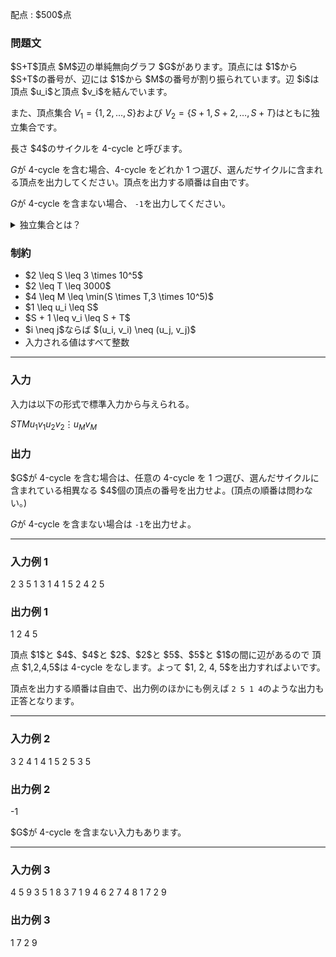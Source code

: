 
<div>

<span>

<span>

<p>
配点 : $500$点
</p>

<div>

<section>

### **問題文**

<p>
$S+T$頂点 $M$辺の単純無向グラフ $G$があります。頂点には $1$から $S+T$の番号が、辺には $1$から $M$の番号が割り振られています。辺 $i$は頂点 $u_i$と頂点 $v_i$を結んでいます。

また、頂点集合 $V_1 = \lbrace 1, 2,\dots, S\rbrace$および $V_2 = \lbrace S+1, S+2, \dots, S+T \rbrace$はともに独立集合です。
</p>

<p>
長さ $4$のサイクルを 4-cycle と呼びます。

$G$が 4-cycle を含む場合、4-cycle をどれか 1 つ選び、選んだサイクルに含まれる頂点を出力してください。頂点を出力する順番は自由です。

$G$が 4-cycle を含まない場合、 `-1`を出力してください。
</p>

<details>

<summary>
独立集合とは？
</summary>
グラフ $G$の独立集合とは、$G$に含まれるいくつかの頂点からなる集合 $V'$であって、$V'$に含まれる任意の $2$つの頂点の間に辺がないものを言います。


</details>

</section>

</div>

<div>

<section>

### **制約**

<ul>

<li>
$2 \leq S \leq 3 \times 10^5$
</li>

<li>
$2 \leq T \leq 3000$
</li>

<li>
$4 \leq M \leq \min(S \times T,3 \times 10^5)$
</li>

<li>
$1 \leq u_i \leq S$
</li>

<li>
$S + 1 \leq v_i \leq S + T$
</li>

<li>
$i \neq j$ならば $(u_i, v_i) \neq (u_j, v_j)$
</li>

<li>
入力される値はすべて整数
</li>

</ul>

</section>

</div>

---

<div>

<div>

<section>

### **入力**

<p>
入力は以下の形式で標準入力から与えられる。
</p>

<div>

$S$$T$$M$$u_1$$v_1$$u_2$$v_2$$\vdots$$u_M$$v_M$
</div>

</section>

</div>

<div>

<section>

### **出力**

<p>
$G$が 4-cycle を含む場合は、任意の 4-cycle を 1 つ選び、選んだサイクルに含まれている相異なる $4$個の頂点の番号を出力せよ。(頂点の順番は問わない。)

$G$が 4-cycle を含まない場合は `-1`を出力せよ。
</p>

</section>

</div>

</div>

---

<div>

<section>

### **入力例 1**

<div>

2 3 5
1 3
1 4
1 5
2 4
2 5

</div>

</section>

</div>

<div>

<section>

### **出力例 1**

<div>

1 2 4 5

</div>

<p>
頂点 $1$と $4$、$4$と $2$、$2$と $5$、$5$と $1$の間に辺があるので 頂点 $1,2,4,5$は 4-cycle をなします。よって $1, 2, 4, 5$を出力すればよいです。

頂点を出力する順番は自由で、出力例のほかにも例えば `2 5 1 4`のような出力も正答となります。
</p>

</section>

</div>

---

<div>

<section>

### **入力例 2**

<div>

3 2 4
1 4
1 5
2 5
3 5

</div>

</section>

</div>

<div>

<section>

### **出力例 2**

<div>

-1

</div>

<p>
$G$が 4-cycle を含まない入力もあります。
</p>

</section>

</div>

---

<div>

<section>

### **入力例 3**

<div>

4 5 9
3 5
1 8
3 7
1 9
4 6
2 7
4 8
1 7
2 9

</div>

</section>

</div>

<div>

<section>

### **出力例 3**

<div>

1 7 2 9

</div>

</section>

</div>

</span>

</span>

</div>
